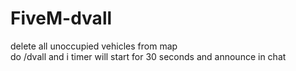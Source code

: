 # FiveM-dvall
delete all unoccupied vehicles from map                                
do /dvall and i timer will start for 30 seconds and announce in chat
